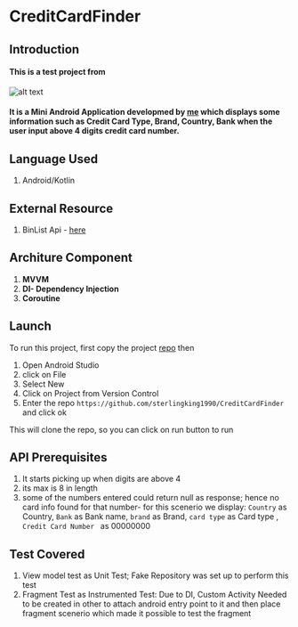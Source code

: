 # CreditCardFinder

## Introduction

#### This is a test project from 
![alt text](https://pbs.twimg.com/profile_images/1259087992951648256/hGj8Hr5s_400x400.png "MintBank")

#### It is a Mini Android Application developmed by [me](https://www.github.com/sterlingking1990) which displays some information such as Credit Card Type, Brand, Country, Bank when the user input above 4 digits credit card number.

## Language Used
1. Android/Kotlin

## External Resource
1. BinList Api - [here](https://www.binlist.net)

## Architure Component 
 1. **MVVM**
 2. **DI- Dependency Injection**
 3. **Coroutine**


## Launch
To run this project, first copy the project [repo](https://github.com/sterlingking1990/CreditCardFinder) then
1. Open Android Studio
2. click on File
3. Select New
4. Click on Project from Version Control
5. Enter the repo `https://github.com/sterlingking1990/CreditCardFinder` and click ok

This will clone the repo, so you can click on run button to run

## API Prerequisites
 1. It starts picking up when digits are above 4 
 2. its max is 8 in length
 3. some of the numbers entered could return null as response; hence no card info found for that number- for this scenerio we display:
 `Country` as Country, `Bank` as Bank name, `brand` as Brand, `card type` as Card type , `Credit Card Number ` as 00000000 
 
 ## Test Covered
 1. View model test as Unit Test; Fake Repository was set up to perform this test
 2. Fragment Test as Instrumented Test: Due to DI, Custom Activity Needed to be created in other to attach android entry point to it and then place fragment scenerio which made it possible to test the fragment
 
 
 
